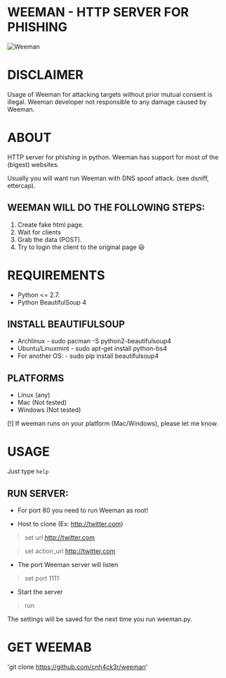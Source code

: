 WEEMAN - HTTP SERVER FOR PHISHING
=================================

![Weeman](https://4.bp.blogspot.com/-ngMJZqKmznE/VyBIIXHmJDI/AAAAAAAAFeU/4UgzhUEk9bsf2wYBWBKAU4QTtDNegnqLACLcB/s640/weeman_curr.png)

DISCLAIMER
==========
Usage of Weeman for attacking targets without prior mutual consent is illegal.
Weeman developer not responsible to any damage caused by Weeman.

ABOUT
======
HTTP server for phishing in python.
Weeman has support for most of the (bigest) websites.

Usually you will want run Weeman with DNS spoof attack. (see dsniff, ettercap).


WEEMAN WILL DO THE FOLLOWING STEPS:
----------------------------------------------------------------------
1. Create fake html page.
2. Wait for clients
3. Grab the data (POST).
4. Try to login the client to the original page :smiley:

REQUIREMENTS
=============
* Python <= 2.7.
* Python BeautifulSoup 4

INSTALL BEAUTIFULSOUP
-----------------------------------------
* Archlinux        - sudo pacman -S python2-beautifulsoup4
* Ubuntu/Linuxmint - sudo apt-get install python-bs4
* For another OS:  - sudo pip install beautifulsoup4

PLATFORMS
--------------------
* Linux (any)
* Mac (Not tested)
* Windows (Not tested)

[!] If weeman runs on your platform (Mac/Windows), please let me know.

USAGE
======
Just type `help`

RUN SERVER:
------------------
* For port 80 you need to run Weeman as root!

* Host to clone (Ex: http://twitter.com)
> set url http://twitter.com


> set action_url http://twitter.com

* The port Weeman server will listen
> set port 1111

* Start the server
> run

The settings will be saved for the next time you run weeman.py.

GET WEEMAB
=============
'git clone https://github.com/cnh4ck3r/weeman'
  
